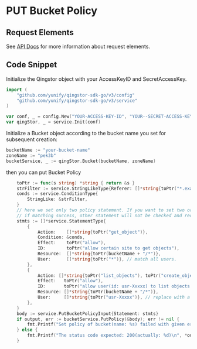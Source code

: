 # PUT Bucket Policy

## Request Elements

See [API Docs](https://docs.qingcloud.com/qingstor/api/bucket/policy/put_policy.html) for more information about request elements.

## Code Snippet

Initialize the Qingstor object with your AccessKeyID and SecretAccessKey.

```go
import (
	"github.com/yunify/qingstor-sdk-go/v3/config"
	"github.com/yunify/qingstor-sdk-go/v3/service"
)

var conf, _ = config.New("YOUR-ACCESS-KEY-ID", "YOUR--SECRET-ACCESS-KEY")
var qingStor, _ = service.Init(conf)
```

Initialize a Bucket object according to the bucket name you set for subsequent creation:

```go
bucketName := "your-bucket-name"
zoneName := "pek3b"
bucketService, _ := qingStor.Bucket(bucketName, zoneName)
```

then you can put Bucket Policy

```go
	toPtr := func(s string) *string { return &s }
	strFilter := service.StringLikeType{Referer: []*string{toPtr("*.example1.com"), toPtr("*.example2.com")}}
	conds := service.ConditionType{
		StringLike: &strFilter,
	}
	// here we set only two policy statement. If you want to set two or more, notice that request will be matched by sort order.
	// if matching success, other statement will not be checked and request will be executed.
	stmts := []*service.StatementType{
		{
			Action:    []*string{toPtr("get_object")},
			Condition: &conds,
			Effect:    toPtr("allow"),
			ID:        toPtr("allow certain site to get objects"),
			Resource:  []*string{toPtr(bucketName + "/*")},
			User:      []*string{toPtr("*")}, // match all users.
		},
		{
			Action: []*string{toPtr("list_objects"), toPtr("create_object")},
			Effect:   toPtr("allow"),
			ID:       toPtr("allow user(id: usr-Xxxxx) to list objects and create objects"),
			Resource: []*string{toPtr(bucketName + "/*")},
			User:     []*string{toPtr("usr-Xxxxx")}, // replace with a real user.
		},
	}
	body := service.PutBucketPolicyInput{Statement: stmts}
	if output, err := bucketService.PutPolicy(&body); err != nil {
		fmt.Printf("Set policy of bucket(name: %s) failed with given error: %s\n", bucketName, err)
	} else {
		fmt.Printf("The status code expected: 200(actually: %d)\n", *output.StatusCode)
	}
```